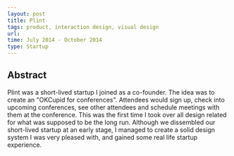 ```yaml
---
layout: post
title: Plint
tags: product, interaction design, visual design
url: 
time: July 2014 - October 2014
type: Startup
---
```


Abstract
--------
Plint was a short-lived startup I joined as a co-founder. The idea was to create an "OKCupid for conferences". Attendees would sign up, check into upcoming conferences, see other attendees and schedule meetings with them at the conference. This was the first time I took over all design related for what was supposed to be the long run. Although we dissembled our short-lived startup at an early stage, I managed to create a solid design system I was very pleased with, and gained some real life startup experience.